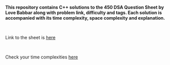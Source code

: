 **This repository contains C++ solutions to the 450 DSA Question Sheet by Love Babbar along with problem link, difficulty and tags. Each solution is accompanied with its time complexity, space complexity and explanation.**

</br>

Link to the sheet is <a href="https://drive.google.com/file/d/1FMdN_OCfOI0iAeDlqswCiC2DZzD4nPsb/view">here</a>

</br>

Check your time complexities <a href="https://codeforces.com/blog/entry/21344">here</a>

